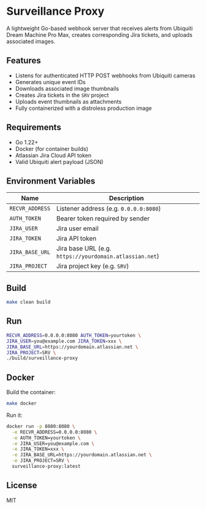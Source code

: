 # Surveillance Proxy

A lightweight Go-based webhook server that receives alerts from Ubiquiti Dream Machine Pro Max, creates corresponding
Jira tickets, and uploads associated images.

## Features

- Listens for authenticated HTTP POST webhooks from Ubiquiti cameras
- Generates unique event IDs
- Downloads associated image thumbnails
- Creates Jira tickets in the `SRV` project
- Uploads event thumbnails as attachments
- Fully containerized with a distroless production image

## Requirements

- Go 1.22+
- Docker (for container builds)
- Atlassian Jira Cloud API token
- Valid Ubiquiti alert payload (JSON)

## Environment Variables

| Name            | Description                                             |
|-----------------|---------------------------------------------------------|
| `RECVR_ADDRESS` | Listener address (e.g. `0.0.0.0:8080`)                  |
| `AUTH_TOKEN`    | Bearer token required by sender                         |
| `JIRA_USER`     | Jira user email                                         |
| `JIRA_TOKEN`    | Jira API token                                          |
| `JIRA_BASE_URL` | Jira base URL (e.g. `https://yourdomain.atlassian.net`) |
| `JIRA_PROJECT`  | Jira project key (e.g. `SRV`)                           |

## Build

```bash
make clean build
```

## Run

```bash
RECVR_ADDRESS=0.0.0.0:8080 AUTH_TOKEN=yourtoken \
JIRA_USER=you@example.com JIRA_TOKEN=xxx \
JIRA_BASE_URL=https://yourdomain.atlassian.net \
JIRA_PROJECT=SRV \
./build/surveillance-proxy
```

## Docker

Build the container:

```bash
make docker
```

Run it:

```bash
docker run -p 8080:8080 \
  -e RECVR_ADDRESS=0.0.0.0:8080 \
  -e AUTH_TOKEN=yourtoken \
  -e JIRA_USER=you@example.com \
  -e JIRA_TOKEN=xxx \
  -e JIRA_BASE_URL=https://yourdomain.atlassian.net \
  -e JIRA_PROJECT=SRV \
  surveillance-proxy:latest
```

## License

MIT

